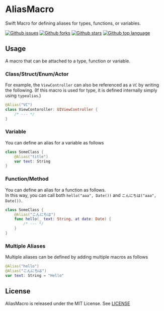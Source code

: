 # AliasMacro
Swift Macro for defining aliases for types, functions, or variables.

<!-- # Badges -->

[![Github issues](https://img.shields.io/github/issues/p-x9/AliasMacro)](https://github.com/p-x9/AliasMacro/issues)
[![Github forks](https://img.shields.io/github/forks/p-x9/AliasMacro)](https://github.com/p-x9/AliasMacro/network/members)
[![Github stars](https://img.shields.io/github/stars/p-x9/AliasMacro)](https://github.com/p-x9/AliasMacro/stargazers)
[![Github top language](https://img.shields.io/github/languages/top/p-x9/AliasMacro)](https://github.com/p-x9/AliasMacro/)

## Usage
A macro that can be attached to a type, function or variable.

### Class/Struct/Enum/Actor
For example, the `ViewController` can also be referenced as a `VC` by writing the following.
(If this macro is used for type, it is defined internally simply using `typealias`.)
```swift
@Alias("VC")
class ViewContoroller: UIViewController {
    /* --- */
}
```

### Variable
You can define an alias for a variable as follows
```swift
class SomeClass {
    @Alias("title")
    var text: String
}
```

### Function/Method
You can define an alias for a function as follows.  
In this way, you can call both `hello("aaa", Date())` and `こんにちは("aaa", Date())`.
```swift
class SomeClass {
    @Alias("こんにちは")
    func hello(_ text: String, at date: Date) {
        /* --- */
    }
}
```

### Multiple Aliases
Multiple aliases can be defined by adding multiple macros as follows
```swift
@Alias("hello")
@Alias("こんにちは")
var text: String = "Hello"
```

## License
AliasMacro is released under the MIT License. See [LICENSE](./LICENSE)
